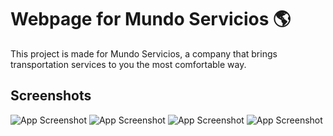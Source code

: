 # Webpage for Mundo Servicios 🌎

This project is made for Mundo Servicios, a company that brings transportation services to you the most comfortable way.

## Screenshots

![App Screenshot](https://lh3.googleusercontent.com/pw/AIL4fc_Ga_P6NYqbGog3vd8mhWkArxGXKyQ0KK4cziTyiLBJPgMEa-vbQw9q--gJpwJfDI-4qInbStNz2ht1LYgoOtkl162TCRFC3pYyiOkd3clS5wolp8Bk=w2400)
![App Screenshot](https://lh3.googleusercontent.com/pw/AIL4fc8s7d_vA5iqb_KrimqOsph-yiPx0XHcDPl3d8zXemkNQfHm-EZt4W6Ov2nWDnMcgtYGFDSWj_Rhb-ODlxNba_rWLmYbl62XuXLsqHclsGbbh3LFlty7=w2400)
![App Screenshot](https://lh3.googleusercontent.com/pw/AIL4fc9-myzy0BH621E1bHnrJyLpMkqXLqyGvvgpzqJnXLEV9TF48ot-FfJMySInKoxCj_by2gtYojLmmFE-mH_a36c8YJF0K3HU8szy_Ko7yc94HryLmvSn=w2400)
![App Screenshot](https://lh3.googleusercontent.com/pw/AIL4fc8nWb46DVS4fYn9bJQs13jkWG-HsviXO41fMhkarQ8_ybdjtQgnuMPbqzPOAl7xBrkQjyGnDA1NwDpBWh0tf_zPe8NvvDuzjw-O8NgbAB6UdJUV7gZn=w2400)
